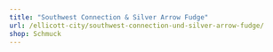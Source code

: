 ```yaml
---
title: "Southwest Connection & Silver Arrow Fudge"
url: /ellicott-city/southwest-connection-und-silver-arrow-fudge/
shop: Schmuck
---
```

